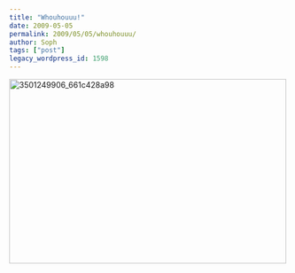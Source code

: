 ```yaml
---
title: "Whouhouuu!"
date: 2009-05-05
permalink: 2009/05/05/whouhouuu/
author: Soph
tags: ["post"]
legacy_wordpress_id: 1598
---
```


<img class="alignnone size-full wp-image-1599" title="3501249906_661c428a98" src="https://64k.be/wp-content/uploads/2009/05/3501249906_661c428a98.jpg" alt="3501249906_661c428a98" width="500" height="333" />

<!-- excerpt -->

